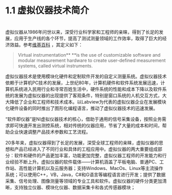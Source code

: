 # 1.1 虚拟仪器技术简介

# 

虚拟仪器从1986年问世以来，深受行业科学家和工程师的亲睐，得到了长足的发展，应用于生产线的各个环节，提高了测试测量领域的工作效率，取得了巨大的经济效益。参考[维基百科](https://en.wikipedia.org/wiki/Virtual_instrumentation)  ，其定义如下：

> Virtual instrumentation** **is the use of customizable software and modular measurement hardware to create user-defined measurement systems, called virtual instruments.

虚拟仪器技术是使用模块化硬件和定制软件开发的自定义测量系统。虚拟仪器技术依赖于计算机PC技术的发展，上世纪80年，计算机硬件和软件系统发展迅速，计算机系统进入民用行业和寻常百姓生活中，硬件系统的性能和成本下降以及软件系统的发展为虚拟仪器的出现提供了客观条件，特别是窗口系统的人机交互方式，大大降低了企业和工程师和技术成本。以Labview为代表的虚拟仪器企业在发展模块化硬件设备的同时推出了图形化编程语言，推动了虚拟仪器技术的迅速发展。

“软件即仪器”是NI虚拟仪器技术的核心，借助于通用的信号采集设备，按照业务需求即可快速开发出测控系统，相对传统的仪器应用，节省了大量的成本和时间，帮助企业快速调整产品技术参数和工艺流程。

20多年来，虚拟仪器得到了长足的发展，深受全球工程师的亲睐，虚拟仪器的思想和产品已经进入了不同行业和具体的工程应用中。虚拟仪器的两大重要组成部分：软件和硬件的产品更加丰富，功能更加完整，虚拟仪器工程师的开发能力和行业经验不断上升。虚拟仪器的软件载体——计算机涵盖了平板电脑、普通PC、工作站、高性能计算机以及云服务器；支持Windows、MacOs、Linux等主流操作系统；可以使用C++，VB，Java，C\#和G语言等编程语言进行开发；提供了数据采集、信号处理、图像测量等领域的专业工具和软件。虚拟仪器的硬件分类更加清晰，支持独立仪器、模块化仪器、数据采集卡和各式传感器模块；

